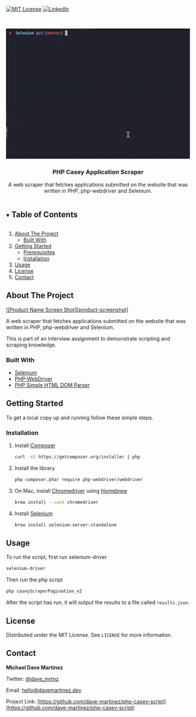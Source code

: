 [![MIT License][license-shield]][license-url]
[![LinkedIn][linkedin-shield]][linkedin-url]

<br />
<p align="center">
  <a href="https://github.com/dave-martinez/php-casey-script">
    <img src="images/usage-2.gif" alt="Logo">
  </a>

  <h3 align="center">PHP Casey Application Scraper</h3>

  <p align="center">
    A web scraper that fetches applications submitted on the website that was written in PHP, php-webdriver and Selenium.
    <br />
  </p>
</p>


<details open="open">
  <summary><h2 style="display: inline-block">Table of Contents</h2></summary>
  <ol>
    <li>
      <a href="#about-the-project">About The Project</a>
      <ul>
        <li><a href="#built-with">Built With</a></li>
      </ul>
    </li>
    <li>
      <a href="#getting-started">Getting Started</a>
      <ul>
        <li><a href="#prerequisites">Prerequisites</a></li>
        <li><a href="#installation">Installation</a></li>
      </ul>
    </li>
    <li><a href="#usage">Usage</a></li>
    <li><a href="#license">License</a></li>
    <li><a href="#contact">Contact</a></li>
  </ol>
</details>



## About The Project

[![Product Name Screen Shot][product-screenshot]](images/usage-2.gif)


A web scraper that fetches applications submitted on the website that was written in PHP, php-webdriver and Selenium.

This is part of an interview assignment to demonstrate scripting and scraping knowledge.


### Built With

* [Selenium](https://www.selenium.dev)
* [PHP-WebDriver](https://github.com/php-webdriver/php-webdriver)
* [PHP Simple HTML DOM Parser](https://simplehtmldom.sourceforge.io)



## Getting Started

To get a local copy up and running follow these simple steps.

### Installation

1. Install [Composer](https://www.google.com/search?client=safari&rls=en&q=composer&ie=UTF-8&oe=UTF-8)

   ```sh
   curl -sS https://getcomposer.org/installer | php  
   
   ```

2. Install the library

   ```sh
   php composer.phar require php-webdriver/webdriver
   ```

3. On Mac, install [Chromedriver](https://chromedriver.chromium.org) using [Homebrew](https://formulae.brew.sh)
   ```sh
   brew install --cask chromedriver
   ```

4. Install [Selenium](https://www.selenium.dev/downloads/)
   ```sh
   brew install selenium-server-standalone
   ```


## Usage

To run the script, first run selenium-driver
```sh
selenium-driver
```
Then run the php script
```sh
php caseyScraperPagination_v2
```

After the script has run, it will output the results to a file called `results.json`.


## License

Distributed under the MIT License. See `LICENSE` for more information.



## Contact

**Michael Dave Martinez**

Twitter: [@dave_mrtnz](https://twitter.com/dave_mrtnz)

Email: [hello@davemartinez.dev](mailto:hello@davemartinez.dev)

Project Link: [https://github.com/dave-martinez/php-casey-script](https://github.com/dave-martinez/php-casey-script)


[license-shield]: https://img.shields.io/github/license/dave-martinez/php-casey-script?style=for-the-badge
[license-url]: https://github.com/dave-martinez/php-casey-script/blob/master/LICENSE
[linkedin-shield]: https://img.shields.io/badge/-LinkedIn-black.svg?style=for-the-badge&logo=linkedin&colorB=555
[linkedin-url]: https://www.linkedin.com/in/michael-dave-martinez-73b0b281/